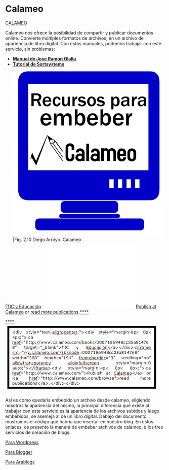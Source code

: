 
# Calameo

[CALAMEO](http://es.calameo.com/)

Calameo nos ofrece la posibilidad de compartir y publicar documentos online. Convierte múltiples formatos de archivos, en un archivo de apariencia de libro digital. Con estos manuales, podemos trabajar con este servicio, sin problemas:

- [**Manual de Jose Ramon Olalla**](http://www.catedu.es/facilytic/2013/10/16/calameo-publicar-y-compartir-documentos-en-linea/)
- [**Tutorial de Sortsystems**](http://es.calameo.com/read/00020619253c94a0faee3)
![](img/calameo.jpg)
|Fig. 2.10 Diego Arroyo. Calameo


|[TIC y Educación](http://www.calameo.com/books/0007186948cc25a8147e8)<iframe style="margin: 0 auto;" src="//v.calameo.com/?bkcode=0007186948cc25a8147e8" frameborder="0" scrolling="no" width="300" height="194"></iframe>[Publish at Calameo](http://www.calameo.com/) or [read more publications](http://www.calameo.com/browse).[****](http://www.calameo.com/books/0007186948cc25a8147e8)

[****](http://www.calameo.com/books/0007186948cc25a8147e8)
![](img/Dibujo1.JPG)

Así es como quedaría embebido un archivo desde calameo, eligiendo nosotros la apariencia del mismo, la principal diferencia que existe al trabajar con este servicio es la apariencia de los archivos subidos y luego embebidos, se asemeja al de un libro digital. Debajo del documento, mostramos el código que habría que insertar en nuestro blog. En estos enlaces, os presento la manera de embeber archivos de calameo, a los tres servicios de creación de blogs:

[Para Wordpress](http://multiblog.educacion.navarra.es/blog/2010/04/30/insertar-documentos-alojados-en-calameo/)

[Para Blogger](http://www.youtube.com/watch?v=WUTCt-2x3-o)

[Para Arablogs](http://www.catedu.es/facilytic/wp-content/uploads/2013/10/arablogs.pdf)

